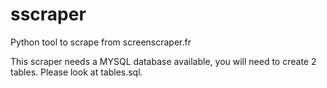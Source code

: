 # sscraper
Python tool to scrape from screenscraper.fr

This scraper needs a MYSQL database available, you will need to create 2 tables. Please look at tables.sql.

